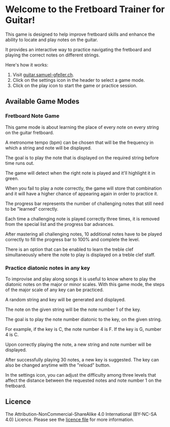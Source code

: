 # Welcome to the Fretboard Trainer for Guitar!

This game is designed to help improve fretboard skills and enhance the 
ability to locate and play notes on the guitar.  

It provides an interactive way to practice navigating the fretboard and 
playing the correct notes on different strings.

Here's how it works:

1. Visit [guitar.samuel-gfeller.ch](https://guitar.samuel-gfeller.ch).
2. Click on the settings icon in the header to select a game mode.
1. Click on the play icon to start the game or practice session.

## Available Game Modes
### Fretboard Note Game
This game mode is about learning the place of every note on every string on the guitar fretboard. 

A metronome tempo (bpm) can be chosen that will be the frequency in which a string and note will be displayed.

The goal is to play the note that is displayed on the required string before time runs out.

The game will detect when the right note is played and it'll highlight it in green.

When you fail to play a note correctly, the game will store that combination and it will have a higher chance 
of appearing again in order to practice it.

The progress bar represents the number of challenging notes that still need to be "learned" correctly.

Each time a challenging note is played correctly three times, it is removed from the special list and the progress bar advances.

After mastering all challenging notes, 10 additional notes have to be played correctly to fill the progress bar to 100% and complete the level.

There is an option that can be enabled to learn the treble clef simultaneously where the note to play is displayed on a treble clef staff.

### Practice diatonic notes in any key
To improvise and play along songs it is useful to know where to play the diatonic notes on the major or minor scales. 
With this game mode, the steps of the major scale of any key can be practiced.

A random string and key will be generated and displayed.

The note on the given string will be the note number 1 of the key.

The goal is to play the note number diatonic to the key, on the given string.

For example, if the key is C, the note number 4 is F. If the key is G, number 4 is C.

Upon correctly playing the note, a new string and note number will be displayed.

After successfully playing 30 notes, a new key is suggested. The key can also be changed anytime
with the "reload" button.

In the settings icon, you can adjust the difficulty among three levels that affect the
distance between the requested notes and note number 1 on the fretboard.


## Licence
The Attribution-NonCommercial-ShareAlike 4.0 International (BY-NC-SA 4.0) Licence. Please see the [licence file](https://github.com/samuelgfeller/guitar-trainer/blob/master/LICENSE) for more information.
